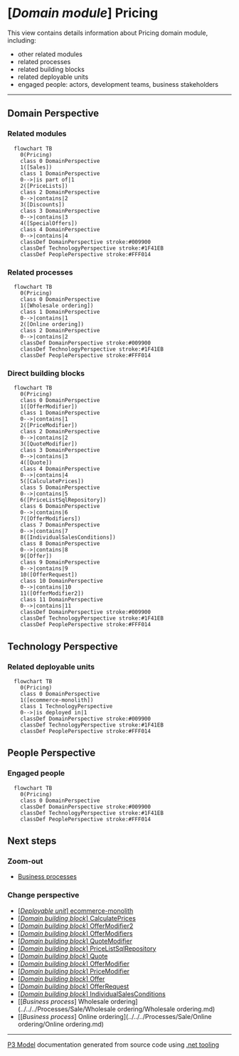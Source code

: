 ﻿
# [*Domain module*] Pricing

This view contains details information about Pricing domain module, including:
- other related modules
- related processes
- related building blocks
- related deployable units
- engaged people: actors, development teams, business stakeholders  

---



## Domain Perspective


### Related modules

```mermaid
  flowchart TB
    0(Pricing)
    class 0 DomainPerspective
    1([Sales])
    class 1 DomainPerspective
    0-->|is part of|1
    2([PriceLists])
    class 2 DomainPerspective
    0-->|contains|2
    3([Discounts])
    class 3 DomainPerspective
    0-->|contains|3
    4([SpecialOffers])
    class 4 DomainPerspective
    0-->|contains|4
    classDef DomainPerspective stroke:#009900
    classDef TechnologyPerspective stroke:#1F41EB
    classDef PeoplePerspective stroke:#FFF014
```

### Related processes

```mermaid
  flowchart TB
    0(Pricing)
    class 0 DomainPerspective
    1([Wholesale ordering])
    class 1 DomainPerspective
    0-->|contains|1
    2([Online ordering])
    class 2 DomainPerspective
    0-->|contains|2
    classDef DomainPerspective stroke:#009900
    classDef TechnologyPerspective stroke:#1F41EB
    classDef PeoplePerspective stroke:#FFF014
```

### Direct building blocks

```mermaid
  flowchart TB
    0(Pricing)
    class 0 DomainPerspective
    1([OfferModifier])
    class 1 DomainPerspective
    0-->|contains|1
    2([PriceModifier])
    class 2 DomainPerspective
    0-->|contains|2
    3([QuoteModifier])
    class 3 DomainPerspective
    0-->|contains|3
    4([Quote])
    class 4 DomainPerspective
    0-->|contains|4
    5([CalculatePrices])
    class 5 DomainPerspective
    0-->|contains|5
    6([PriceListSqlRepository])
    class 6 DomainPerspective
    0-->|contains|6
    7([OfferModifiers])
    class 7 DomainPerspective
    0-->|contains|7
    8([IndividualSalesConditions])
    class 8 DomainPerspective
    0-->|contains|8
    9([Offer])
    class 9 DomainPerspective
    0-->|contains|9
    10([OfferRequest])
    class 10 DomainPerspective
    0-->|contains|10
    11([OfferModifier2])
    class 11 DomainPerspective
    0-->|contains|11
    classDef DomainPerspective stroke:#009900
    classDef TechnologyPerspective stroke:#1F41EB
    classDef PeoplePerspective stroke:#FFF014
```

## Technology Perspective


### Related deployable units

```mermaid
  flowchart TB
    0(Pricing)
    class 0 DomainPerspective
    1([ecommerce-monolith])
    class 1 TechnologyPerspective
    0-->|is deployed in|1
    classDef DomainPerspective stroke:#009900
    classDef TechnologyPerspective stroke:#1F41EB
    classDef PeoplePerspective stroke:#FFF014
```

## People Perspective


### Engaged people

```mermaid
  flowchart TB
    0(Pricing)
    class 0 DomainPerspective
    classDef DomainPerspective stroke:#009900
    classDef TechnologyPerspective stroke:#1F41EB
    classDef PeoplePerspective stroke:#FFF014
```

## Next steps


### Zoom-out

- [Business processes](../../../Business_Processes.md)

### Change perspective

- [[*Deployable unit*] ecommerce-monolith](../../../DeployableUnits/ecommerce-monolith.md)
- [[*Domain building block*] CalculatePrices](../../../BuildingBlocks/Sales/Pricing/CalculatePrices.md)
- [[*Domain building block*] OfferModifier2](../../../BuildingBlocks/Sales/Pricing/OfferModifier2.md)
- [[*Domain building block*] OfferModifiers](../../../BuildingBlocks/Sales/Pricing/OfferModifiers.md)
- [[*Domain building block*] QuoteModifier](../../../BuildingBlocks/Sales/Pricing/QuoteModifier.md)
- [[*Domain building block*] PriceListSqlRepository](../../../BuildingBlocks/Sales/Pricing/PriceListSqlRepository.md)
- [[*Domain building block*] Quote](../../../BuildingBlocks/Sales/Pricing/Quote.md)
- [[*Domain building block*] OfferModifier](../../../BuildingBlocks/Sales/Pricing/OfferModifier.md)
- [[*Domain building block*] PriceModifier](../../../BuildingBlocks/Sales/Pricing/PriceModifier.md)
- [[*Domain building block*] Offer](../../../BuildingBlocks/Sales/Pricing/Offer.md)
- [[*Domain building block*] OfferRequest](../../../BuildingBlocks/Sales/Pricing/OfferRequest.md)
- [[*Domain building block*] IndividualSalesConditions](../../../BuildingBlocks/Sales/Pricing/IndividualSalesConditions.md)
- [[*Business process*] Wholesale ordering](../../../Processes/Sale/Wholesale ordering/Wholesale ordering.md)
- [[*Business process*] Online ordering](../../../Processes/Sale/Online ordering/Online ordering.md)

---

[P3 Model](https://github.com/P3-model/P3-model) documentation generated from source code using [.net tooling](https://github.com/P3-model/P3-model-dotnet)